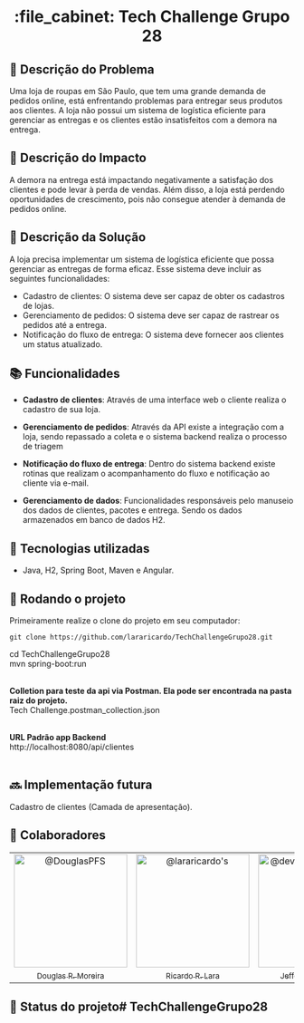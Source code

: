 <h1 align="center">:file_cabinet: Tech Challenge Grupo 28</h1>

## :memo: Descrição do Problema
Uma loja de roupas em São Paulo, que tem uma grande demanda de pedidos online, está enfrentando problemas para entregar seus produtos aos clientes. A loja não possui um sistema de logística eficiente para gerenciar as entregas e os clientes estão insatisfeitos com a demora na entrega.

## :memo: Descrição do Impacto
A demora na entrega está impactando negativamente a satisfação dos clientes e pode levar à perda de vendas. Além disso, a loja está perdendo oportunidades de crescimento, pois não consegue atender à demanda de pedidos online.

## :memo: Descrição da Solução
A loja precisa implementar um sistema de logística eficiente que possa gerenciar as entregas de forma eficaz. Esse sistema deve incluir as seguintes funcionalidades:

* Cadastro de clientes: O sistema deve ser capaz de obter os cadastros de lojas.
* Gerenciamento de pedidos: O sistema deve ser capaz de rastrear os pedidos até a entrega.
* Notificação do fluxo de entrega: O sistema deve fornecer aos clientes um status atualizado.

## :books: Funcionalidades
* <b>Cadastro de clientes</b>: Através de uma interface web o cliente realiza o cadastro de sua loja.

* <b>Gerenciamento de pedidos</b>: Através da API existe a integração com a loja, sendo repassado a coleta e o sistema backend realiza o processo de triagem

* <b>Notificação do fluxo de entrega</b>: Dentro do sistema backend existe rotinas que realizam o acompanhamento do fluxo e notificação ao cliente via e-mail.

* <b>Gerenciamento de dados</b>: Funcionalidades responsáveis pelo manuseio dos dados de clientes, pacotes e entrega. Sendo os dados armazenados em banco de dados H2.

## :wrench: Tecnologias utilizadas
* Java, H2, Spring Boot, Maven e Angular.

## :rocket: Rodando o projeto
Primeiramente realize o clone do projeto em seu computador:

```
git clone https://github.com/lararicardo/TechChallengeGrupo28.git
```

cd TechChallengeGrupo28 </br>
mvn spring-boot:run </br> </br>

<b>Colletion para teste da api via Postman. Ela pode ser encontrada na pasta raiz do projeto. </b></br>
Tech Challenge.postman_collection.json </br></br>

<b> URL Padrão app Backend </b></br>
http://localhost:8080/api/clientes </br></br>




## :soon: Implementação futura

Cadastro de clientes (Camada de apresentação).

## :handshake: Colaboradores
<table>
  <tr>
    <td align="center">
      <a href="https://github.com/DouglasPFS">
        <img style="height:auto;" src="https://avatars.githubusercontent.com/u/18017521?s=400&amp;u=6fcd8bd5ed6088d6f752ee31f32ec3a92875c87c&amp;v=4" width="200" height="200" class="avatar avatar-user width-full border color-bg-default" alt="@DouglasPFS">
        <sub>
          <br>Douglas R. Moreira</br>
        </sub>
      </a>
    </td>
	<td align="center">
      <a href="https://github.com/lararicardo">
        <img style="height:auto;" src="https://avatars.githubusercontent.com/u/5578401?v=4" width="200" height="200" class="avatar avatar-user width-full border color-bg-default" alt="@lararicardo's">
		<sub>
          <br>Ricardo R. Lara</br>
        </sub>
      </a>
    </td>
	<td align="center">
      <a href="https://github.com/devopsjeffersantos">
        <img style="height:auto;" src="https://avatars.githubusercontent.com/u/117692262?v=4" width="200" height="200" class="avatar avatar-user width-full border color-bg-default" alt="@devopsjeffersantos's">
		<sub>
          <br>Jefferson R. Santos</br>
        </sub>
      </a>
    </td>
	<td align="center">
      <a href="[https://github.com/devopsjeffersantos](https://github.com/Lukas-Barcellos)">
        <img style="height:auto;" src="https://avatars.githubusercontent.com/u/117692262?v=4" width="200" height="200" class="avatar avatar-user width-full border color-bg-default" alt="@Lukas-Barcellos's">
		<sub>
          <br>Lukas Barcellos</br>
        </sub>
      </a>
    </td>	  
  </tr>
</table>

## :dart: Status do projeto# TechChallengeGrupo28
